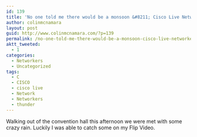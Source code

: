 ```yaml
---
id: 139
title: 'No one told me there would be a monsoon &#8211; Cisco Live Networkers 2008'
author: colinmcnamara
layout: post
guid: http://www.colinmcnamara.com/?p=139
permalink: /no-one-told-me-there-would-be-a-monsoon-cisco-live-networkers-2008/
aktt_tweeted:
  - 1
categories:
  - Networkers
  - Uncategorized
tags:
  - C
  - CISCO
  - cisco live
  - Network
  - Networkers
  - thunder
---
```

Walking out of the convention hall this afternoon we were met with some crazy rain. Luckily I was able to catch some on my Flip Video.